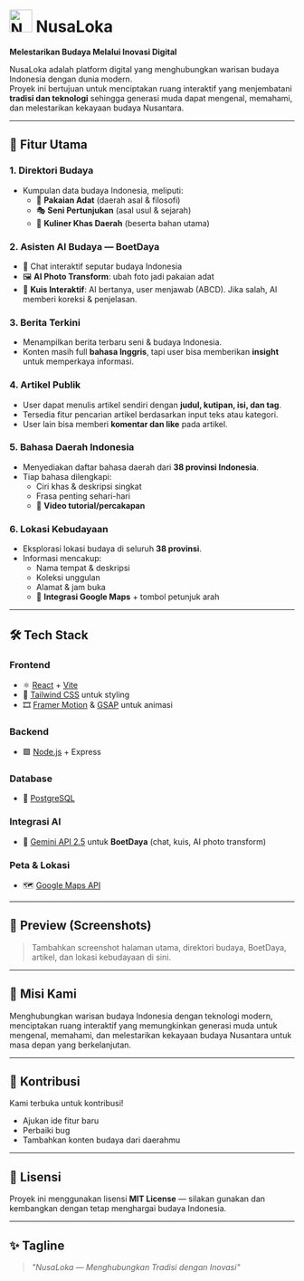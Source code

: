 # <img src="https://res.cloudinary.com/dr5pehdsw/image/upload/v1756970240/download__1_-removebg-preview_ayynew.png" alt="NusaLoka Logo" width="40"/> NusaLoka
**Melestarikan Budaya Melalui Inovasi Digital**

NusaLoka adalah platform digital yang menghubungkan warisan budaya Indonesia dengan dunia modern.  
Proyek ini bertujuan untuk menciptakan ruang interaktif yang menjembatani **tradisi dan teknologi** sehingga generasi muda dapat mengenal, memahami, dan melestarikan kekayaan budaya Nusantara.

---

## 🚀 Fitur Utama

### 1. Direktori Budaya  
- Kumpulan data budaya Indonesia, meliputi:  
  - 👘 **Pakaian Adat** (daerah asal & filosofi)  
  - 🎭 **Seni Pertunjukan** (asal usul & sejarah)  
  - 🍲 **Kuliner Khas Daerah** (beserta bahan utama)  

### 2. Asisten AI Budaya — **BoetDaya**  
- 💬 Chat interaktif seputar budaya Indonesia  
- 🖼️ **AI Photo Transform**: ubah foto jadi pakaian adat  
- 🧩 **Kuis Interaktif**: AI bertanya, user menjawab (ABCD). Jika salah, AI memberi koreksi & penjelasan.  

### 3. Berita Terkini  
- Menampilkan berita terbaru seni & budaya Indonesia.  
- Konten masih full **bahasa Inggris**, tapi user bisa memberikan **insight** untuk memperkaya informasi.  

### 4. Artikel Publik  
- User dapat menulis artikel sendiri dengan **judul, kutipan, isi, dan tag**.  
- Tersedia fitur pencarian artikel berdasarkan input teks atau kategori.  
- User lain bisa memberi **komentar dan like** pada artikel.  

### 5. Bahasa Daerah Indonesia  
- Menyediakan daftar bahasa daerah dari **38 provinsi Indonesia**.  
- Tiap bahasa dilengkapi:  
  - Ciri khas & deskripsi singkat  
  - Frasa penting sehari-hari  
  - 🎥 **Video tutorial/percakapan**  

### 6. Lokasi Kebudayaan  
- Eksplorasi lokasi budaya di seluruh **38 provinsi**.  
- Informasi mencakup:  
  - Nama tempat & deskripsi  
  - Koleksi unggulan  
  - Alamat & jam buka  
  - 📍 **Integrasi Google Maps** + tombol petunjuk arah  

---

## 🛠️ Tech Stack

### Frontend
- ⚛️ [React](https://react.dev/) + [Vite](https://vitejs.dev/)  
- 🎨 [Tailwind CSS](https://tailwindcss.com/) untuk styling  
- 🎞️ [Framer Motion](https://www.framer.com/motion/) & [GSAP](https://greensock.com/gsap/) untuk animasi  

### Backend
- 🟩 [Node.js](https://nodejs.org/) + Express  

### Database
- 🐘 [PostgreSQL](https://www.postgresql.org/)  

### Integrasi AI
- 🤖 [Gemini API 2.5](https://ai.google/) untuk **BoetDaya** (chat, kuis, AI photo transform)  

### Peta & Lokasi
- 🗺️ [Google Maps API](https://developers.google.com/maps)  

---

## 📸 Preview (Screenshots)
> Tambahkan screenshot halaman utama, direktori budaya, BoetDaya, artikel, dan lokasi kebudayaan di sini.  

---

## 📌 Misi Kami
Menghubungkan warisan budaya Indonesia dengan teknologi modern, menciptakan ruang interaktif yang memungkinkan generasi muda untuk mengenal, memahami, dan melestarikan kekayaan budaya Nusantara untuk masa depan yang berkelanjutan.  

---

## 🤝 Kontribusi
Kami terbuka untuk kontribusi!  
- Ajukan ide fitur baru  
- Perbaiki bug  
- Tambahkan konten budaya dari daerahmu  

---

## 📄 Lisensi
Proyek ini menggunakan lisensi **MIT License** — silakan gunakan dan kembangkan dengan tetap menghargai budaya Indonesia.  

---

## ✨ Tagline  
> *"NusaLoka — Menghubungkan Tradisi dengan Inovasi"*
